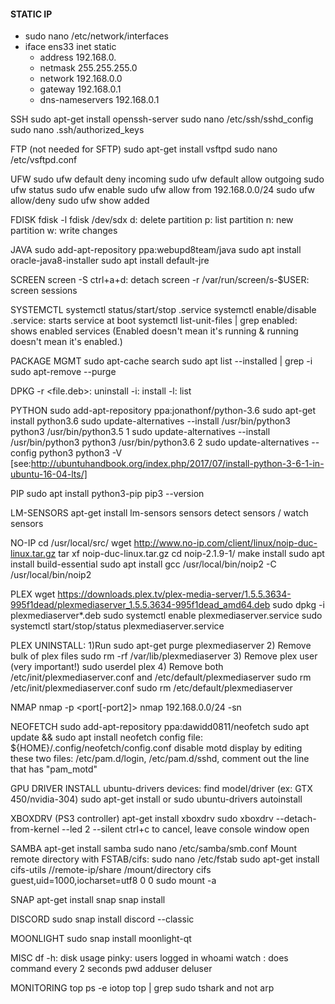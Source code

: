 #### STATIC IP
* sudo nano /etc/network/interfaces
* iface ens33 inet static
    * address 192.168.0.
    * netmask 255.255.255.0
    * network 192.168.0.0
    * gateway 192.168.0.1
    * dns-nameservers 192.168.0.1

SSH
sudo apt-get install openssh-server
sudo nano /etc/ssh/sshd_config
sudo nano .ssh/authorized_keys

FTP (not needed for SFTP)
sudo apt-get install vsftpd
sudo nano /etc/vsftpd.conf

UFW
sudo ufw default deny incoming
sudo ufw default allow outgoing
sudo ufw status
sudo ufw enable
sudo ufw allow from 192.168.0.0/24
sudo ufw allow/deny <port>
sudo ufw show added

FDISK
fdisk -l
fdisk /dev/sdx
d: delete partition
p: list partition
n: new partition
w: write changes

JAVA
sudo add-apt-repository ppa:webupd8team/java
sudo apt install oracle-java8-installer
sudo apt install default-jre

SCREEN
screen -S <id>
ctrl+a+d: detach
screen -r <id>
/var/run/screen/s-$USER: screen sessions

SYSTEMCTL
systemctl status/start/stop <service>.service
systemctl enable/disable <service>.service: starts service at boot
systemctl list-unit-files | grep enabled: shows enabled services 
(Enabled doesn't mean it's running & running doesn't mean it's enabled.)

PACKAGE MGMT
sudo apt-cache search <program>
sudo apt list --installed | grep -i <program>
sudo apt-remove --purge <program>

DPKG
-r <file.deb>: uninstall
-i: install
-l: list 

PYTHON
sudo add-apt-repository ppa:jonathonf/python-3.6
sudo apt-get install python3.6
sudo update-alternatives --install /usr/bin/python3 python3 /usr/bin/python3.5 1
sudo update-alternatives --install /usr/bin/python3 python3 /usr/bin/python3.6 2
sudo update-alternatives --config python3
python3 -V
[see:http://ubuntuhandbook.org/index.php/2017/07/install-python-3-6-1-in-ubuntu-16-04-lts/]

PIP
sudo apt install python3-pip
pip3 --version

LM-SENSORS
apt-get install lm-sensors
sensors detect
sensors / watch sensors

NO-IP
cd /usr/local/src/
wget http://www.no-ip.com/client/linux/noip-duc-linux.tar.gz
tar xf noip-duc-linux.tar.gz
cd noip-2.1.9-1/
make install
sudo apt install build-essential
sudo apt install gcc
/usr/local/bin/noip2 -C
/usr/local/bin/noip2

PLEX
wget https://downloads.plex.tv/plex-media-server/1.5.5.3634-995f1dead/plexmediaserver_1.5.5.3634-995f1dead_amd64.deb
sudo dpkg -i plexmediaserver*.deb
sudo systemctl enable plexmediaserver.service
sudo systemctl start/stop/status plexmediaserver.service

PLEX UNINSTALL:
1)Run 
sudo apt-get purge plexmediaserver
2) Remove bulk of plex files
sudo rm -rf /var/lib/plexmediaserver
3) Remove plex user (very important!)
sudo userdel plex
4) Remove both /etc/init/plexmediaserver.conf and /etc/default/plexmediaserver
sudo rm /etc/init/plexmediaserver.conf
sudo rm /etc/default/plexmediaserver

NMAP
nmap <targetip> -p <port[-port2]>
nmap 192.168.0.0/24 -sn

NEOFETCH
sudo add-apt-repository ppa:dawidd0811/neofetch
sudo apt update && sudo apt install neofetch
config file: ${HOME}/.config/neofetch/config.conf
disable motd display by editing these two files: /etc/pam.d/login, /etc/pam.d/sshd, comment out the line that has "pam_motd"

GPU DRIVER INSTALL
ubuntu-drivers devices: find model/driver (ex: GTX 450/nvidia-304)
sudo apt-get install <model>
or
sudo ubuntu-drivers autoinstall

XBOXDRV (PS3 controller)
apt-get install xboxdrv
sudo xboxdrv --detach-from-kernel --led 2 --silent
ctrl+c to cancel, leave console window open

SAMBA
apt-get install samba
sudo nano /etc/samba/smb.conf
Mount remote directory with FSTAB/cifs:
sudo nano /etc/fstab
sudo apt-get install cifs-utils
//remote-ip/share /mount/directory cifs guest,uid=1000,iocharset=utf8 0 0
sudo mount -a

SNAP
apt-get install snap
snap install <pkg>

DISCORD
sudo snap install discord --classic

MOONLIGHT
sudo snap install moonlight-qt

MISC
df -h: disk usage
pinky: users logged in
whoami
watch <cmd>: does command every 2 seconds
pwd
adduser
deluser

MONITORING
top
ps -e
iotop
top | grep <program>
sudo tshark <port> and not arp
